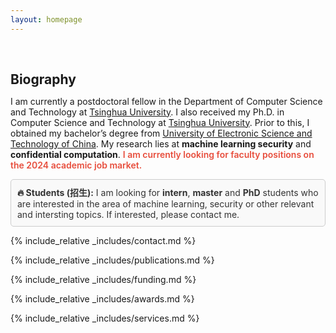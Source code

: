 ```yaml
---
layout: homepage
---
```


<h1 id="about-me"></h1>

<h2 style="margin: 60px 0px 10px;">Biography</h2>

I am currently a postdoctoral fellow in the Department of Computer Science and Technology at [Tsinghua University](https://www.tsinghua.edu.cn/). I also received my Ph.D. in Computer Science and Technology at [Tsinghua University](https://www.tsinghua.edu.cn/). Prior to this, I obtained my bachelor’s degree from [University of Electronic Science and Technology of China](https://www.uestc.edu.cn/). My research lies at **machine learning security** and **confidential computation**. <strong style="color:#e74d3c; font-weight:600"><strong style="color:#e74d3c; font-weight:600">I am currently looking for faculty positions on the 2024 academic job market.</strong></strong>

<div style="border: 1px solid #ccc; padding: 10px; background-color: #f9f9f9; color: #333; border-radius: 5px;">
<strong>🔥 Students (招生):</strong> I am looking for <strong>intern</strong>, <strong>master</strong> and <strong>PhD</strong> students who are interested in the area of machine learning, security or other relevant and intersting topics. If interested, please contact me.
</div>


{% include_relative _includes/contact.md %}

{% include_relative _includes/publications.md %}

{% include_relative _includes/funding.md %}

{% include_relative _includes/awards.md %}

{% include_relative _includes/services.md %}


